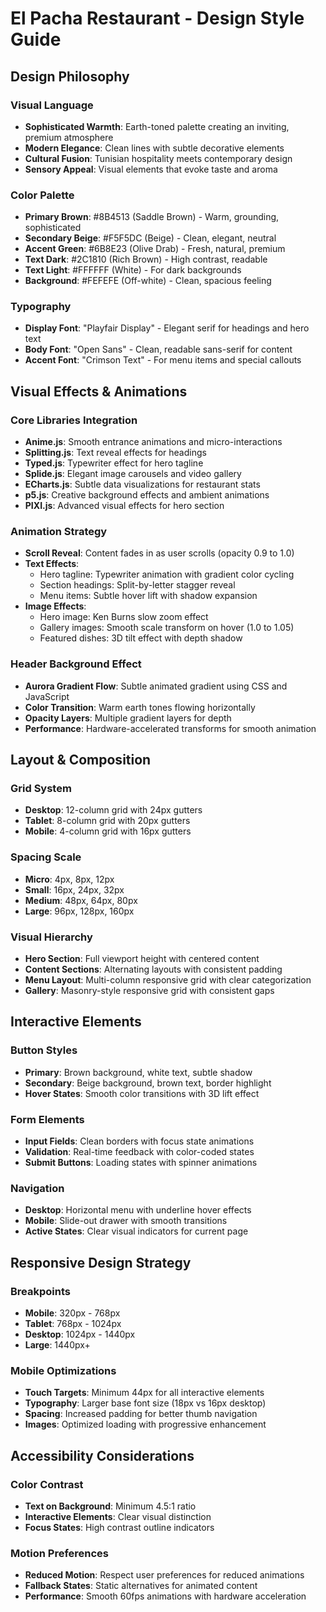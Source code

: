 # El Pacha Restaurant - Design Style Guide

## Design Philosophy

### Visual Language
- **Sophisticated Warmth**: Earth-toned palette creating an inviting, premium atmosphere
- **Modern Elegance**: Clean lines with subtle decorative elements
- **Cultural Fusion**: Tunisian hospitality meets contemporary design
- **Sensory Appeal**: Visual elements that evoke taste and aroma

### Color Palette
- **Primary Brown**: #8B4513 (Saddle Brown) - Warm, grounding, sophisticated
- **Secondary Beige**: #F5F5DC (Beige) - Clean, elegant, neutral
- **Accent Green**: #6B8E23 (Olive Drab) - Fresh, natural, premium
- **Text Dark**: #2C1810 (Rich Brown) - High contrast, readable
- **Text Light**: #FFFFFF (White) - For dark backgrounds
- **Background**: #FEFEFE (Off-white) - Clean, spacious feeling

### Typography
- **Display Font**: "Playfair Display" - Elegant serif for headings and hero text
- **Body Font**: "Open Sans" - Clean, readable sans-serif for content
- **Accent Font**: "Crimson Text" - For menu items and special callouts

## Visual Effects & Animations

### Core Libraries Integration
- **Anime.js**: Smooth entrance animations and micro-interactions
- **Splitting.js**: Text reveal effects for headings
- **Typed.js**: Typewriter effect for hero tagline
- **Splide.js**: Elegant image carousels and video gallery
- **ECharts.js**: Subtle data visualizations for restaurant stats
- **p5.js**: Creative background effects and ambient animations
- **PIXI.js**: Advanced visual effects for hero section

### Animation Strategy
- **Scroll Reveal**: Content fades in as user scrolls (opacity 0.9 to 1.0)
- **Text Effects**: 
  - Hero tagline: Typewriter animation with gradient color cycling
  - Section headings: Split-by-letter stagger reveal
  - Menu items: Subtle hover lift with shadow expansion
- **Image Effects**:
  - Hero image: Ken Burns slow zoom effect
  - Gallery images: Smooth scale transform on hover (1.0 to 1.05)
  - Featured dishes: 3D tilt effect with depth shadow

### Header Background Effect
- **Aurora Gradient Flow**: Subtle animated gradient using CSS and JavaScript
- **Color Transition**: Warm earth tones flowing horizontally
- **Opacity Layers**: Multiple gradient layers for depth
- **Performance**: Hardware-accelerated transforms for smooth animation

## Layout & Composition

### Grid System
- **Desktop**: 12-column grid with 24px gutters
- **Tablet**: 8-column grid with 20px gutters  
- **Mobile**: 4-column grid with 16px gutters

### Spacing Scale
- **Micro**: 4px, 8px, 12px
- **Small**: 16px, 24px, 32px
- **Medium**: 48px, 64px, 80px
- **Large**: 96px, 128px, 160px

### Visual Hierarchy
- **Hero Section**: Full viewport height with centered content
- **Content Sections**: Alternating layouts with consistent padding
- **Menu Layout**: Multi-column responsive grid with clear categorization
- **Gallery**: Masonry-style responsive grid with consistent gaps

## Interactive Elements

### Button Styles
- **Primary**: Brown background, white text, subtle shadow
- **Secondary**: Beige background, brown text, border highlight
- **Hover States**: Smooth color transitions with 3D lift effect

### Form Elements
- **Input Fields**: Clean borders with focus state animations
- **Validation**: Real-time feedback with color-coded states
- **Submit Buttons**: Loading states with spinner animations

### Navigation
- **Desktop**: Horizontal menu with underline hover effects
- **Mobile**: Slide-out drawer with smooth transitions
- **Active States**: Clear visual indicators for current page

## Responsive Design Strategy

### Breakpoints
- **Mobile**: 320px - 768px
- **Tablet**: 768px - 1024px
- **Desktop**: 1024px - 1440px
- **Large**: 1440px+

### Mobile Optimizations
- **Touch Targets**: Minimum 44px for all interactive elements
- **Typography**: Larger base font size (18px vs 16px desktop)
- **Spacing**: Increased padding for better thumb navigation
- **Images**: Optimized loading with progressive enhancement

## Accessibility Considerations

### Color Contrast
- **Text on Background**: Minimum 4.5:1 ratio
- **Interactive Elements**: Clear visual distinction
- **Focus States**: High contrast outline indicators

### Motion Preferences
- **Reduced Motion**: Respect user preferences for reduced animations
- **Fallback States**: Static alternatives for animated content
- **Performance**: Smooth 60fps animations with hardware acceleration